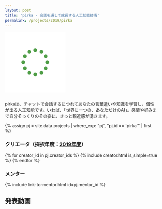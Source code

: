 ```yaml
---
layout: post
title: 'pirka - 会話を通して成長する人工知能技術'
permalink: /projects/2019/pirka
---
```


<img class='top-img lazyload' src='/assets/img/spinner.svg' data-src='/assets/img/thumbnails/2019/pirka.png' alt='サムネイル画像' loading='lazy' style='margin-bottom: 10px;' />

pirkaは、チャットで会話するにつれてあなたの言葉遣いや知識を学習し、個性が出る人工知能です。いわば、「世界に一つの、あなただけのAI」。感情や好みまで自分そっくりのその姿に、きっと親近感が湧きます。

{% assign pj = site.data.projects | where_exp: "pj", "pj.id == 'pirka'" | first %}

### クリエータ（採択年度：<a href='/projects/2019'>2019年度</a>）
<p>
{% for creator_id in pj.creator_ids %}
  {% include creator.html is_simple=true %}
{% endfor %}
</p>

### メンター
<p>{% include link-to-mentor.html id=pj.mentor_id %}</p>

## 発表動画
<div class="youtube">
  <iframe width="560" height="315" class="lazyload" data-src="https://www.youtube.com/embed/tZHVhEjqX1g?rel=0" frameborder="0" allowfullscreen=""></iframe>
</div>

